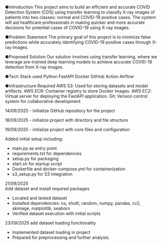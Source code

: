 ⚈Introduction
This project aims to build an efficient and accurate COVID Detection System (CDS) using transfer learning to classify X-ray images of patients into two classes:
normal and COVID-19 positive cases. 
The system will aid healthcare professionals in making quicker and   more accurate decisions for potential cases of COVID-19 using X-ray images.

●Problem Statement
The primary goal of this project is to minimize false predictions while accurately identifying COVID-19 positive cases through X-ray images.

⚈Proposed Solution
Our solution involves using transfer learning, where we leverage pre-trained deep learning models to achieve accurate COVID-19 detection from X-ray images.

⚈Tech Stack used
Python
FastAPI
Docker
GitHub Action
Airflow

⚈Infrastructure Required
AWS S3: Used for storing datasets and model artifacts.
AWS ECR: Container registry to store Docker images.
AWS EC2: Virtual server for deploying the FastAPI application.
Git: Version control system for collaborative development


14/09/2025 - Initialize GitHub repository for the project

18/09/2025 -  initialize project with directory and file structure


19/09/2025 -  initialize project with core files and configuration

Added initial setup including:
- main.py as entry point
- requirements.txt for dependencies
- setup.py for packaging
- start.sh for startup script
- Dockerfile and docker-compose.yml for containerization
- s3_setup.py for S3 integration

21/09/2025           
 Add dataset and install required packages
- Located and tested dataset
- Installed dependencies: os, shutil, random, numpy, pandas, cv2, skimage, matplotlib, seaborn
- Verified dataset execution with initial scripts


23/09/2025 add dataset loading functionality
- Implemented dataset loading in project
- Prepared for preprocessing and further analysis.




